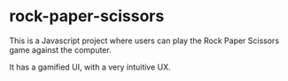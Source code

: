 # rock-paper-scissors

This is a Javascript project where users can play the Rock Paper Scissors game against the computer.

It has a gamified UI, with a very intuitive UX.